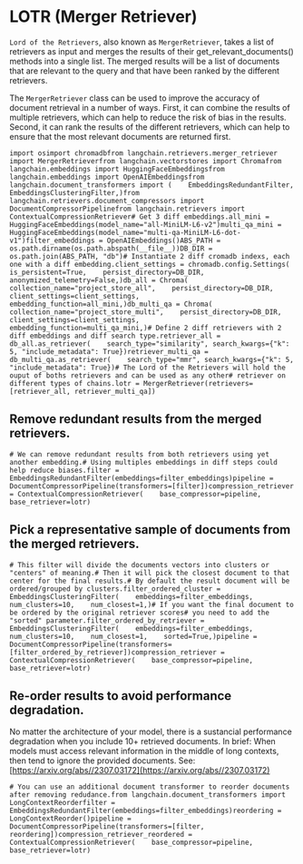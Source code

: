 LOTR (Merger Retriever)
=======================

`Lord of the Retrievers`, also known as `MergerRetriever`, takes a list of retrievers as input and merges the results of their get\_relevant\_documents() methods into a single list. The merged results will be a list of documents that are relevant to the query and that have been ranked by the different retrievers.

The `MergerRetriever` class can be used to improve the accuracy of document retrieval in a number of ways. First, it can combine the results of multiple retrievers, which can help to reduce the risk of bias in the results. Second, it can rank the results of the different retrievers, which can help to ensure that the most relevant documents are returned first.

    import osimport chromadbfrom langchain.retrievers.merger_retriever import MergerRetrieverfrom langchain.vectorstores import Chromafrom langchain.embeddings import HuggingFaceEmbeddingsfrom langchain.embeddings import OpenAIEmbeddingsfrom langchain.document_transformers import (    EmbeddingsRedundantFilter,    EmbeddingsClusteringFilter,)from langchain.retrievers.document_compressors import DocumentCompressorPipelinefrom langchain.retrievers import ContextualCompressionRetriever# Get 3 diff embeddings.all_mini = HuggingFaceEmbeddings(model_name="all-MiniLM-L6-v2")multi_qa_mini = HuggingFaceEmbeddings(model_name="multi-qa-MiniLM-L6-dot-v1")filter_embeddings = OpenAIEmbeddings()ABS_PATH = os.path.dirname(os.path.abspath(__file__))DB_DIR = os.path.join(ABS_PATH, "db")# Instantiate 2 diff cromadb indexs, each one with a diff embedding.client_settings = chromadb.config.Settings(    is_persistent=True,    persist_directory=DB_DIR,    anonymized_telemetry=False,)db_all = Chroma(    collection_name="project_store_all",    persist_directory=DB_DIR,    client_settings=client_settings,    embedding_function=all_mini,)db_multi_qa = Chroma(    collection_name="project_store_multi",    persist_directory=DB_DIR,    client_settings=client_settings,    embedding_function=multi_qa_mini,)# Define 2 diff retrievers with 2 diff embeddings and diff search type.retriever_all = db_all.as_retriever(    search_type="similarity", search_kwargs={"k": 5, "include_metadata": True})retriever_multi_qa = db_multi_qa.as_retriever(    search_type="mmr", search_kwargs={"k": 5, "include_metadata": True})# The Lord of the Retrievers will hold the ouput of boths retrievers and can be used as any other# retriever on different types of chains.lotr = MergerRetriever(retrievers=[retriever_all, retriever_multi_qa])

Remove redundant results from the merged retrievers.[​](#remove-redundant-results-from-the-merged-retrievers "Direct link to Remove redundant results from the merged retrievers.")
-----------------------------------------------------------------------------------------------------------------------------------------------------------------------------------

    # We can remove redundant results from both retrievers using yet another embedding.# Using multiples embeddings in diff steps could help reduce biases.filter = EmbeddingsRedundantFilter(embeddings=filter_embeddings)pipeline = DocumentCompressorPipeline(transformers=[filter])compression_retriever = ContextualCompressionRetriever(    base_compressor=pipeline, base_retriever=lotr)

Pick a representative sample of documents from the merged retrievers.[​](#pick-a-representative-sample-of-documents-from-the-merged-retrievers "Direct link to Pick a representative sample of documents from the merged retrievers.")
--------------------------------------------------------------------------------------------------------------------------------------------------------------------------------------------------------------------------------------

    # This filter will divide the documents vectors into clusters or "centers" of meaning.# Then it will pick the closest document to that center for the final results.# By default the result document will be ordered/grouped by clusters.filter_ordered_cluster = EmbeddingsClusteringFilter(    embeddings=filter_embeddings,    num_clusters=10,    num_closest=1,)# If you want the final document to be ordered by the original retriever scores# you need to add the "sorted" parameter.filter_ordered_by_retriever = EmbeddingsClusteringFilter(    embeddings=filter_embeddings,    num_clusters=10,    num_closest=1,    sorted=True,)pipeline = DocumentCompressorPipeline(transformers=[filter_ordered_by_retriever])compression_retriever = ContextualCompressionRetriever(    base_compressor=pipeline, base_retriever=lotr)

Re-order results to avoid performance degradation.[​](#re-order-results-to-avoid-performance-degradation "Direct link to Re-order results to avoid performance degradation.")
-----------------------------------------------------------------------------------------------------------------------------------------------------------------------------

No matter the architecture of your model, there is a sustancial performance degradation when you include 10+ retrieved documents. In brief: When models must access relevant information in the middle of long contexts, then tend to ignore the provided documents. See: [https://arxiv.org/abs//2307.03172](https://arxiv.org/abs//2307.03172)

    # You can use an additional document transformer to reorder documents after removing redudance.from langchain.document_transformers import LongContextReorderfilter = EmbeddingsRedundantFilter(embeddings=filter_embeddings)reordering = LongContextReorder()pipeline = DocumentCompressorPipeline(transformers=[filter, reordering])compression_retriever_reordered = ContextualCompressionRetriever(    base_compressor=pipeline, base_retriever=lotr)